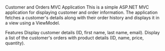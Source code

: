 Customer and Orders MVC Application
This is a simple ASP.NET MVC application for displaying customer and order information. The application fetches a customer's details along with their order history and displays it in a view using a ViewModel.

Features
Display customer details (ID, first name, last name, email).
Display a list of the customer's orders with product details (ID, name, price, quantity).
